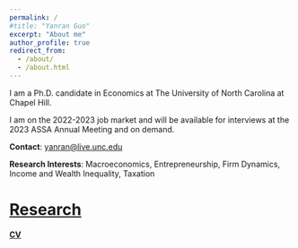 ```yaml
---
permalink: /
#title: "Yanran Guo"
excerpt: "About me"
author_profile: true
redirect_from: 
  - /about/
  - /about.html
---
```


I am a Ph.D. candidate in Economics at The University of North Carolina at Chapel Hill.      

I am on the 2022-2023 job market and will be available for interviews at the 2023 ASSA Annual Meeting and on demand.

**Contact**: yanran@live.unc.edu

**Research Interests**: Macroeconomics, Entrepreneurship, Firm Dynamics, Income and Wealth Inequality, Taxation

# [**Research**](https://yanranecon.github.io/research/)

[**CV**](../files/CV_Yanran.pdf)

<!---**CV**: Coming soon.--->

